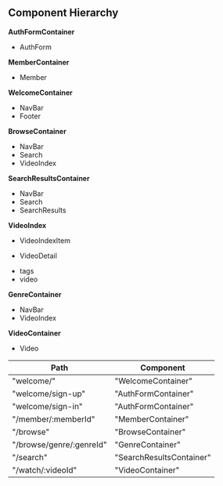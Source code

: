 ## Component Hierarchy

**AuthFormContainer**
 - AuthForm

**MemberContainer**
 - Member

**WelcomeContainer**
 - NavBar
 - Footer

**BrowseContainer**
 - NavBar
 - Search
 - VideoIndex

**SearchResultsContainer**
 - NavBar
 - Search
 - SearchResults

**VideoIndex**
 - VideoIndexItem
  + VideoDetail
   - tags
   - video

**GenreContainer**
 - NavBar
 - VideoIndex

**VideoContainer**
 - Video


|Path   | Component   |
|-------|-------------|
| "welcome/" | "WelcomeContainer" |
| "welcome/sign-up" | "AuthFormContainer" |
| "welcome/sign-in" | "AuthFormContainer" |
| "/member/:memberId" | "MemberContainer" |
| "/browse" | "BrowseContainer" |
| "/browse/genre/:genreId" | "GenreContainer" |
| "/search" | "SearchResultsContainer" |
| "/watch/:videoId" | "VideoContainer" |
